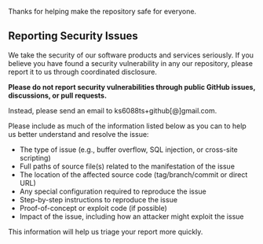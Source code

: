 Thanks for helping make the repository safe for everyone.

## Reporting Security Issues

We take the security of our software products and services seriously.
If you believe you have found a security vulnerability in any our repository, please report it to us through coordinated disclosure.

**Please do not report security vulnerabilities through public GitHub issues, discussions, or pull requests.**

Instead, please send an email to ks6088ts+github[@]gmail.com.

Please include as much of the information listed below as you can to help us better understand and resolve the issue:

- The type of issue (e.g., buffer overflow, SQL injection, or cross-site scripting)
- Full paths of source file(s) related to the manifestation of the issue
- The location of the affected source code (tag/branch/commit or direct URL)
- Any special configuration required to reproduce the issue
- Step-by-step instructions to reproduce the issue
- Proof-of-concept or exploit code (if possible)
- Impact of the issue, including how an attacker might exploit the issue

This information will help us triage your report more quickly.
